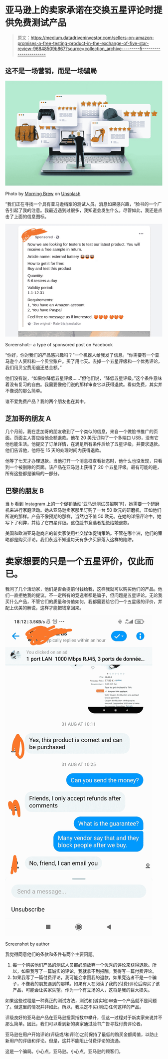 # 亚马逊上的卖家承诺在交换五星评论时提供免费测试产品

> 原文：<https://medium.datadriveninvestor.com/sellers-on-amazon-promises-a-free-testing-product-in-the-exchange-of-five-star-review-96848509b867?source=collection_archive---------5----------------------->

## 这不是一场营销，而是一场骗局

![](img/1714fca130e6fc4921b8cb9103ac2056.png)

Photo by [Morning Brew](https://unsplash.com/@morningbrew?utm_source=unsplash&utm_medium=referral&utm_content=creditCopyText) on [Unsplash](https://unsplash.com/s/photos/paid-review?utm_source=unsplash&utm_medium=referral&utm_content=creditCopyText)

“我们正在寻找一个具有亚马逊档案的测试人员。消息如果感兴趣，“脸书的一个广告引起了我的注意。我最近遇到过很多，我知道会发生什么。尽管如此，我还是点击了上面的信息图标。

![](img/6ac8ec8005448a760900ee12bcc7038d.png)

Screenshot:- a type of sponsored post on Facebook

“你好，你对我们的产品感兴趣吗？”一个机器人给我发了信息。“你需要有一个亚马逊个人资料和一个贝宝账户。买了用七天。去掉一个五星评级和一个优秀评论，我们用贝宝费用退还总金额。”

他们没有说，“如果你降低五星评级……”但他们说，“降低五星评级。”这个条件意味着没有复习的自由。我需要像他们说的那样审查它以获得退款。看似免费，其实并不像说的那么简单。

谁不爱免费产品？我的两个朋友也在其中。

## 芝加哥的朋友 A

几个月前，我在芝加哥的朋友收到了一个类似的信息，来自一个做脸书推广的页面。页面主人答应给他全额退款。他花 20 美元订购了一个多端口 USB，没有它他也能生活。他提交了订单详情，在满足所有条件后给了五星评级，并要求退款。他们告诉他，他将在 15 天的处理时间内获得退款。

他等了七天才办理退款。当他打开一个消息框查看状态时，他什么也没发现，只看到一个被删除的页面。该产品在亚马逊上获得了 20 个五星评级。最有可能的是，所有这些都是骗局的一部分。

## 巴黎的朋友 B

当 b 看到 Instagram 上的一个促销活动“亚马逊测试员招聘”时，她需要一个研磨机来进行家庭活动。她从亚马逊卖家那里订购了一台 50 欧元的研磨机，正如他们所说的那样。产品不像预期的那样，当然也不值 50 欧元。在她的详细评论中，她写下了利弊，并给了它四星评级。这位脸书竞选者拒绝给她退款。

美国和欧洲亚马逊商店的新卖家使用社交媒体促销策略。不管在哪个洲，他们的策略都是购买评论。我们永远不知道每天有多少买家落入这样的陷阱。

# 卖家想要的只是一个五星评价，仅此而已。

我问了几个活动家，他们是否会提前付钱给我，这样我就可以购买他们的产品。他们一直拒绝我的提议。不一定所有的竞选者都是骗子，但问题是五星评论。无论我买什么产品，不管它们的质量和价值如何，我都需要给它们一个五星级的评价，并配上优美的解说，这样才能把钱拿回来。

![](img/a207ea78a44544c1afbecab7d3b4d673.png)

Screenshot by author

我觉得同意他们的条款和条件有两个主要问题。

1.  每一个购买他们产品的测试人员都必须放弃一个优秀的评论来获得退款。所以，如果我写了一篇诚实的评论，我就拿不到报酬。我得写一篇付费评论。
2.  如果我写了一篇付费评论，我可能会拿回我的退款，如果竞选者不是一个骗子，不像我的朋友遇到的那样。如果有人在阅读了我的(付费)评论后购买了该产品，可能会让买家失望。作为一个有立场的人，这将是我的巨大损失。

如果这些过程是一种真正的测试方法，测试和(诚实地)审查一个产品就不是问题了。但这里的情况并非如此。所以，我决定不买(测试)任何这样的产品。

评级良好的亚马逊产品在亚马逊搜索指数中攀升，但这一过程对于新卖家来说并不那么简单。因此，我们可以看到新的卖家通过脸书广告寻找付费评论者。

亚马逊在用户开始评论(评级或/和评论)之前保持了最低的购买金额阈值，以防止新用户的评级和评论。但是，这并不能阻止付费评论的流通。

这是一个骗局。小心点，亚马逊。小心点，亚马逊的顾客们。